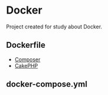 # Docker

Project created for study about Docker.

## Dockerfile

- [Composer](Dockerfile/composer/Dockerfile)
- [CakePHP](Dockerfile/cakephp/Dockerfile)

## docker-compose.yml

